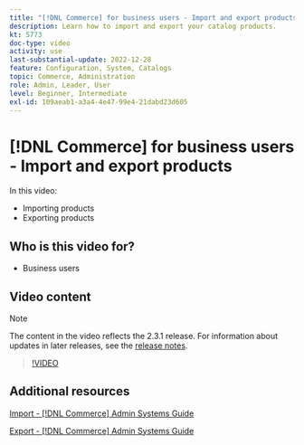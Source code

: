 ```yaml
---
title: "[!DNL Commerce] for business users - Import and export products"
description: Learn how to import and export your catalog products.
kt: 5773
doc-type: video
activity: use
last-substantial-update: 2022-12-28
feature: Configuration, System, Catalogs
topic: Commerce, Administration
role: Admin, Leader, User
level: Beginner, Intermediate
exl-id: 109aeab1-a3a4-4e47-99e4-21dabd23d605
---
```

# [!DNL Commerce] for business users - Import and export products

In this video:

- Importing products
- Exporting products

## Who is this video for?

- Business users

## Video content

>[!NOTE]
>
>The content in the video reflects the 2.3.1 release. For information about updates in later releases, see the [release notes](https://experienceleague.adobe.com/docs/commerce-operations/release/notes/overview.html).

>[!VIDEO](https://video.tv.adobe.com/v/35958?quality=12&learn=on)

## Additional resources

[Import - [!DNL Commerce] Admin Systems Guide](https://experienceleague.adobe.com/docs/commerce-admin/systems/data-transfer/data-import.html)

[Export - [!DNL Commerce] Admin Systems Guide](https://experienceleague.adobe.com/docs/commerce-admin/systems/data-transfer/data-export.html)
